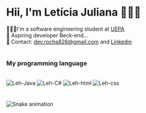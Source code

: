 # Hii, I'm Letícia Juliana 👩🏻‍💻  

👩🏻‍🎓I'm a software engineering student at [UEPA](https://www.uepa.br/)  
💭 Aspiring developer Beck-end...  
📨 Contact: dev.rocha826@gmail.com and [Linkedin](https://www.linkedin.com/in/leticia826souza/)

# 
### My programming language
<div style="display: inline_block"><br>
  <img aling="center" alt="Leh-Java" src="https://img.shields.io/badge/Java-ED8B00?style=for-the-badge&logo=openjdk&logoColor=white">
  <img aling="center" alt="Leh-C#" src="https://img.shields.io/badge/C%23-239120?style=for-the-badge&logo=c-sharp&logoColor=white">
  <img aling= "center" alt="Leh-html" src="https://img.shields.io/badge/HTML5-E34F26?style=for-the-badge&logo=html5&logoColor=white">
  <img aling="center" alt="Leh-css" src="https://img.shields.io/badge/CSS3-1572B6?style=for-the-badge&logo=css3&logoColor=white">
  
  #
</div>

![Snake animation](https://github.com/LuigiGF/LuigiGF/blob/output/github-contribution-grid-snake.svg)
